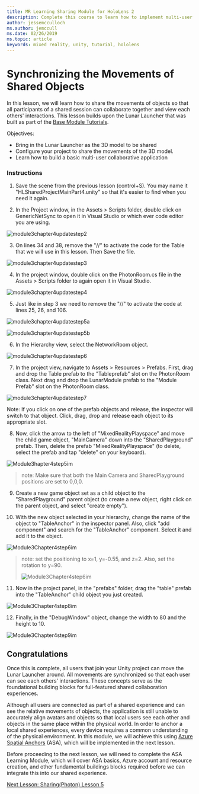```yaml
---
title: MR Learning Sharing Module for HoloLens 2
description: Complete this course to learn how to implement multi-user shared experiences within a HoloLens 2 application.
author: jessemcculloch
ms.author: jemccull
ms.date: 02/26/2019
ms.topic: article
keywords: mixed reality, unity, tutorial, hololens
---
```


# Synchronizing the Movements of Shared Objects

In this lesson, we will learn how to share the movements of objects so that all participants of a shared session can collaborate together and view each others' interactions. This lesson builds upon the Lunar Launcher that was built as part of the [Base Module Tutorials](mrlearning-base.md).

Objectives:

- Bring in the Lunar Launcher as the 3D model to be shared
- Configure your project to share the movements of the 3D model.
- Learn how to build a basic multi-user collaborative application

### Instructions

1. Save the scene from the previous lesson (control+S). You may name it "HLSharedProjectMainPart4.unity" so that it's easier to find when you need it again.

2. In the Project window, in the Assets > Scripts folder, double click on GenericNetSync to open it in Visual Studio or which ever code editor you are using. 

![module3chapter4updatestep2](images/module3chapter4updatestep2.png)

3. On lines 34 and 38, remove the "//" to activate the code for the Table that we will use in this lesson.  Then Save the file. 

![module3chapter4updatestep3](images/module3chapter4updatestep3.png)

4. In the project window, double click on the PhotonRoom.cs file in the Assets > Scripts folder to again open it in Visual Studio. 

![module3chapter4updatestep4](images/module3chapter4updatestep4.png)

5. Just like in step 3 we need to remove the "//" to activate the code at lines 25, 26, and 106.

![module3chapter4updatestep5a](images/module3chapter4updatestep5a.png)

![module3chapter4updatestep5b](images/module3chapter4updatestep5b.png)

6. In the Hierarchy view, select the NetworkRoom object.

![module3chapter4updatestep6](images/module3chapter4updatestep6.png)

7. In the project view, navigate to Assets > Resources > Prefabs. First, drag and drop the Table prefab to the "Tableprefab" slot on the PhotonRoom class. Next drag and drop the LunarModule prefab to the "Module Prefab" slot on the PhotonRoom class. 

![module3chapter4updatestep7](images/module3chapter4updatestep7.png)

Note: If you click on one of the prefab objects and release, the inspector will switch to that object. Click, drag, drop and release each object to its appropriate slot.

8. Now, click the arrow to the left of "MixedRealityPlayspace" and move the child game object, "MainCamera" down into the "SharedPlayground" prefab. Then, delete the prefab "MixedRealityPlayspace" (to delete, select the prefab and tap "delete" on your keyboard).

![Module3hapter4step5im](images/module3chapter4step5im.PNG)

>note:  Make sure that both the Main Camera and SharedPlayground positions are set to 0,0,0.

9. Create a new game object set as a child object to the "SharedPlayground" parent object (to create a new object, right click on the parent object, and select "create  empty"). 

10. With the new object selected in your hierarchy, change the name of the object to "TableAnchor" in the inspector panel. Also, click "add component" and search for the "TableAnchor" component. Select it and add it to the object. 

![Module3Chapter4step6im](images/module3chapter4step7im.PNG)

> note: set the positioning to x=1, y=-0.55, and z=2. Also, set the rotation to y=90. 
>
> ![Module3Chapter4step6im](images/module3chapter4noteim.PNG)

11. Now in the project panel, in the "prefabs" folder, drag the "table" prefab into the "TableAnchor" child object you just created.

![Module3Chapter4step8im](images/module3chapter4step8im.PNG)

12. Finally, in the "DebugWindow" object, change the width to 80 and the height to 10.

![Module3Chapter4step9im](images/module3chapter4step11im.PNG)

## Congratulations

Once this is complete, all users that join your Unity project can move the Lunar Launcher around. All movements are synchronized so that each user can see each others' interactions. These concepts serve as the foundational building blocks for full-featured shared collaboration experiences. 

Although all users are connected as part of a shared experience and can see the relative movements of objects, the application is still unable to accurately align avatars and objects so that local users see each other and objects in the same place within the physical world. In order to anchor a local shared experiences, every device requires a common understanding of the physical environment. In this module, we will achieve this using [Azure Spatial Anchors](<https://azure.microsoft.com/en-us/services/spatial-anchors/>) (ASA), which will be implemented in the next lesson.

Before proceeding to the next lesson, we will need to complete the ASA Learning Module, which will cover ASA basics, Azure account and resource creation, and other fundamental buildings blocks required before we can integrate this into our shared experience.

[Next Lesson: Sharing(Photon) Lesson 5](mrlearning-sharing(photon)-ch5.md)

